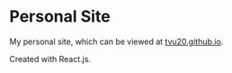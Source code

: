 # Personal Site

My personal site, which can be viewed at [tvu20.github.io](https://tvu20.github.io).

Created with React.js.

